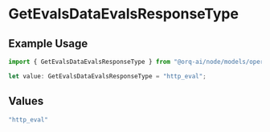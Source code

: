 # GetEvalsDataEvalsResponseType

## Example Usage

```typescript
import { GetEvalsDataEvalsResponseType } from "@orq-ai/node/models/operations";

let value: GetEvalsDataEvalsResponseType = "http_eval";
```

## Values

```typescript
"http_eval"
```